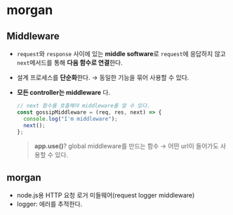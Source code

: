# morgan

## Middleware

- `request`와 `response` 사이에 있는 **middle software**로 `request`에 응답하지 않고 `next`메서드를 통해 **다음 함수로 연결**한다.
- 설계 프로세스를 **단순화**한다. → 동일한 기능을 묶어 사용할 수 있다.
- **모든 controller는 middleware** 다.

  ```js
  // next 함수를 호출해야 middleware를 알 수 있다.
  const gossipMiddleware = (req, res, next) => {
    console.log("I'm middleware");
    next();
  };
  ```

  > **app.use()**? global middleware를 만드는 함수 → 어떤 url이 들어가도 사용할 수 있다.

## morgan

- node.js용 HTTP 요청 로거 미들웨어(request logger middleware)
- logger: 에러를 추적한다.
